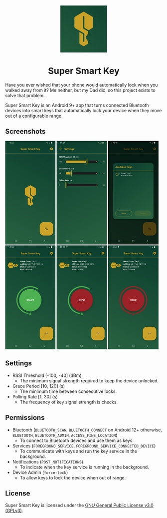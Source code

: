 
<p align="center"><img src="app/src/main/ic_launcher-playstore.png" width="150"></p>
<h1 align="center"><b>Super Smart Key</b></h1>

Have you ever wished that your phone would automatically lock when you walked away from it?
Me neither, but my Dad did, so this project exists to solve that problem.

Super Smart Key is an Android 9+ app that turns connected Bluetooth devices into smart keys that
automatically lock your device when they move out of a configurable range.

## Screenshots

<img src="screenshots/home.jpg" width=32%/> <img src="screenshots/settings.jpg" width=32%/> <img src="screenshots/available_keys.jpg" width=32%/>
<img src="screenshots/key_connected.jpg" width=32%/> <img src="screenshots/service_running.jpg" width=32%/> <img src="screenshots/key_out_of_range.jpg" width=32%/>

## Settings
- RSSI Threshold [-100, -40] (dBm)
    - The minimum signal strength required to keep the device unlocked.
- Grace Period [10, 120] (s)
    - The minimum time between consecutive locks.
- Polling Rate [1, 30] (s)
    - The frequency of key signal strength is checks.

## Permissions

- Bluetooth (`BLUETOOTH_SCAN`, `BLUETOOTH_CONNECT` on Android 12+ otherwise, `BLUETOOTH`, `BLUETOOTH_ADMIN`, `ACCESS_FINE_LOCATION`)
    - To connect to Bluetooth devices and use them as keys.
- Services (`FOREGROUND_SERVICE`, `FOREGROUND_SERVICE_CONNECTED_DEVICE`)
    - To communicate with keys and run the key service in the background.
- Notifications (`POST_NOTIFICATIONS`)
    - To indicate when the key service is running in the background.
- Device Admin (`force-lock`)
    - To allow keys to lock the device when out of range.

## License

Super Smart Key is licensed under the [GNU General Public License v3.0 (GPLv3)](LICENSE).
